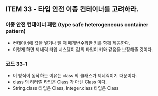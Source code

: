 ## ITEM 33 - 타입 안전 이종 컨테이너를 고려하라.

### 이종 안전 컨테이너 패턴 (type safe heterogeneous container pattern)
- 컨테이너에 값을 넣거나 뺄 때 매개변수화한 키를 함께 제공한다.
- 이렇게 하면 제네릭 타입 시스템이 값의 타입이 키와 같음을 보장해줄 것이다.

### 코드 33-1
- 이 방식이 동작하는 이유는 class 의 클래스가 제네릭이기 때문이다.
- class 의 리터럴 타입은 Class 가 아닌 Class<T> 이다.
- String.class 타입은 Class<String>, Integer.class 타입은 Class<Integer>